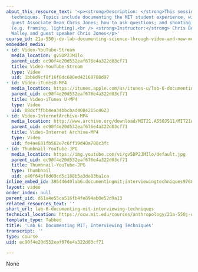 ```yaml
---
about_this_resource_text: '<p><strong>Description: </strong>This session covers interviewing
  techniques. Topics include documenting the MIT student experience, with a talk by
  guest Associate Dean Chris Jones; how to ask questions; and shooting tips for interviews
  (e.g. framing, lighting).<br /> <strong>Instructor:</strong> Chris Boebel, Christine
  Walley and guest speaker Chris Jones</p>'
course_id: 21a-550j-dv-lab-documenting-science-through-video-and-new-media-fall-2012
embedded_media:
- id: Video-YouTube-Stream
  media_location: gv5DP2JMIlo
  parent_uid: ec90f4e20d532eaf676e4a322d03cf71
  title: Video-YouTube-Stream
  type: Video
  uid: 1bb6d9cf8f16f8dc680ed42168788d97
- id: Video-iTunesU-MP4
  media_location: https://itunes.apple.com/us/itunes-u/lab-6-documenting-mit-interviewing/id730948473?i=169384662
  parent_uid: ec90f4e20d532eaf676e4a322d03cf71
  title: Video-iTunes U-MP4
  type: Video
  uid: 08dcfffbb4ea34bbcbad4084215c4623
- id: Video-InternetArchive-MP4
  media_location: http://www.archive.org/download/MIT21.A550JS11/MIT21A_550JS11_lab06_300k.mp4
  parent_uid: ec90f4e20d532eaf676e4a322d03cf71
  title: Video-Internet Archive-MP4
  type: Video
  uid: fe4ae681fb562e7c6ff19d40a788c3fc
- id: Thumbnail-YouTube-JPG
  media_location: https://img.youtube.com/vi/gv5DP2JMIlo/default.jpg
  parent_uid: ec90f4e20d532eaf676e4a322d03cf71
  title: Thumbnail-YouTube-JPG
  type: Thumbnail
  uid: e40f64bf8d69cd5c188b5a3da83ba1ca
inline_embed_id: 39544640lab6:documentingmit;interviewingtechniques97689940
layout: video
order_index: null
parent_uid: d61a4e55ca516fb4fe894ab0e52d9a13
related_resources_text: ''
short_url: lab-6-documenting-mit-interviewing-techniques
technical_location: https://ocw.mit.edu/courses/anthropology/21a-550j-dv-lab-documenting-science-through-video-and-new-media-fall-2012/lecture-and-lab-videos/lab-6-documenting-mit-interviewing-techniques
template_type: Tabbed
title: 'Lab 6: Documenting MIT; Interviewing Techniques'
transcript: ''
type: course
uid: ec90f4e20d532eaf676e4a322d03cf71

---
```

None
